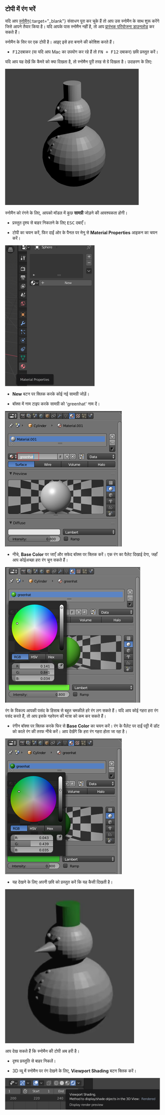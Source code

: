 ## टोपी में रंग भरें

यदि आप [स्नोमैन](https://projects.raspberrypi.org/hi-IN/projects/blender-snowman){:target="_blank"} संसाधन पूरा कर चुके हैं तो आप उस स्नोमैन के साथ शुरू करेंगे जिसे आपने तैयार किया है। यदि आपके पास स्नोमैन नहीं है, तो आप [प्रारंभक परियोजना डाउनलोड](resources/snowman.blend) कर सकते हैं।

स्नोमैन के सिर पर एक टोपी है। आइए इसे हरा बनाने की कोशिश करते हैं।

+ <kbd>F12</kbd>दबाकर (या यदि आप Mac का उपयोग कर रहे हैं तो <kbd>FN + F12</kbd> दबाकर) छवि प्रस्तुत करें।

यदि आप यह देखें कि कैमरे को क्या दिखता है, तो स्नोमैन पूरी तरह से ग्रे दिखता है। उदाहरण के लिए:

![ग्रे स्नोमैन](images/blender-snowman.png)

स्नोमैन को रंगने के लिए, आपको मॉडल में कुछ **सामग्री** जोड़ने की आवश्यकता होगी।

+ प्रस्तुत दृश्य से बाहर निकलने के लिए <kbd>ESC</kbd> दबाएँ।

+ टोपी का चयन करें, फिर दाईं ओर के पैनल पर मेनू से **Material Properties** आइकन का चयन करें।

![सामग्री टैब का चयन करें](images/material-icon-new.png)

+ **New** बटन पर क्लिक करके कोई नई सामग्री जोड़ें।

+ बॉक्स में नाम टाइप करके सामग्री को 'greenhat' नाम दें।

![सामग्री का कोई नाम रखें](images/blender-material-hat-name.png)

+ नीचे, **Base Color** पर जाएँ और सफेद बॉक्स पर क्लिक करें। एक रंग का पैलेट दिखाई देगा, जहाँ आप कोईअच्छा हरा रंग चुन सकते हैं।

![हरा चुनें](images/blender-material-hat-colour.png)

रंग के विकल्प आपकी पसंद के हिसाब से बहुत चमकीले हरे रंग लग सकते हैं। यदि आप कोई गहरा हरा रंग पसंद करते हैं, तो आप इसके गहरेपन की मात्रा को कम कर सकते हैं।

+ रंगीन बॉक्स पर क्लिक करके फिर से **Base Color** का चयन करें। रंग के पैलेट पर दाईं पट्टी में डॉट को काले रंग की तरफ नीचे करें। आप देखेंगे कि हरा रंग गहरा होता जा रहा है।

![अधिक गहरे रंग की टोपी](images/blender-material-hat-darker.png)

+ यह देखने के लिए अपनी छवि को प्रस्तुत करें कि यह कैसी दिखती है।

![गहरे रंग की टोपी वाला स्नोमैन](images/blender-snowman-green-hat.png)

आप देख सकते हैं कि स्नोमैन की टोपी अब हरी है।

+ दृश्य प्रस्तुति से बाहर निकलें।

+ 3D व्यू में स्नोमैन पर रंग देखने के लिए, **Viewport Shading** बटन क्लिक करें।

![Viewport Shading बटन](images/viewport-shading.png)